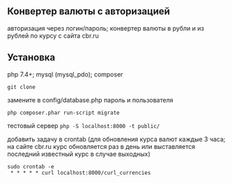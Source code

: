 ## Конвертер валюты с авторизацией

авторизация через логин/пароль; 
конвертер валюты в рубли и из рублей по курсу с сайта cbr.ru

## Установка

php 7.4+; mysql (mysql_pdo); composer

```
git clone
```

замените в config/database.php пароль и пользователя

```
php composer.phar run-script migrate
```

тестовый сервер  ```php -S localhost:8000 -t public/```

добавить задачу в crontab (для обновления курса валют каждые 3 часа; на сайте cbr.ru курс обновляется раз в день или выставляется последний известный курс в случае выходных)

```
sudo crontab -e
 * * * * * curl localhost:8000/curl_currencies
```

